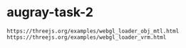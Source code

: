 # augray-task-2

    https://threejs.org/examples/webgl_loader_obj_mtl.html
    https://threejs.org/examples/webgl_loader_vrm.html
 
